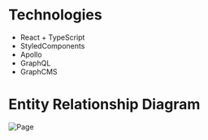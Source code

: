 # Technologies
- React + TypeScript
- StyledComponents
- Apollo
- GraphQL
- GraphCMS

# Entity Relationship Diagram
![Page](https://res.cloudinary.com/dpm68af3l/image/upload/v1608247279/erd_eetsf7.png)
